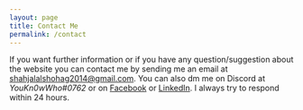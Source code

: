```yaml
---
layout: page
title: Contact Me
permalink: /contact
---
```


<div class="row justify-content-between">
<div class="col-md-8 pr-5">

<p>
If you want further information or if you have any question/suggestion about the website you can contact me by sending me an email at <a href="mailto: shahjalalshohag2014@gmail.com">shahjalalshohag2014@gmail.com</a>. You can also dm me on Discord at <i>YouKn0wWho#0762</i> or on <a href="https://www.facebook.com/you.know.who.this.guy.is">Facebook</a> or <a href="https://www.linkedin.com/in/shahjalal-shohag-394332156/">LinkedIn</a>. I always try to respond within 24 hours.
</p>



</div>

<!-- <div class="col-md-4">

<div class="sticky-top sticky-top-80">
<p>Something interesting will go here.</p>

</div>
</div> -->
</div>
